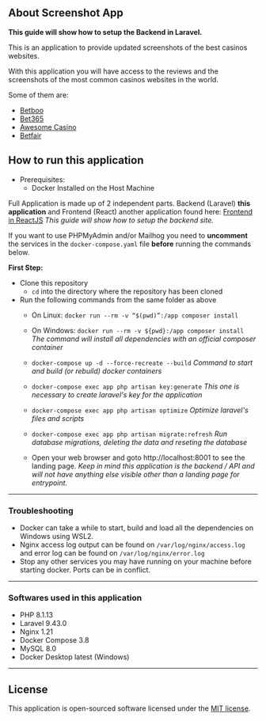 ## About Screenshot App

**This guide will show how to setup the Backend in Laravel.**


This is an application to provide updated screenshots of the best casinos websites.

With this application you will have access to the reviews and the screenshots of the most common casinos websites in the world.

Some of them are:
- [Betboo](https://www.betboo.com)
- [Bet365](https://www.bet365.com)
- [Awesome Casino](https://www.awesomecasino.com)
- [Betfair](https://www.betfair.com)

## How to run this application
- Prerequisites:
    - Docker Installed on the Host Machine

Full Application is made up of 2 independent parts.
Backend (Laravel) **this application**
and Frontend (React) another application found here: [Frontend in ReactJS](https://github.com/felipebhz/screenshot-react)
*This guide will show how to setup the backend site.*

If you want to use PHPMyAdmin and/or Mailhog you need to **uncomment** the services in the `docker-compose.yaml` file **before** running the commands below.

**First Step:**
- Clone this repository
    - `cd` into the directory where the repository has been cloned
- Run the following commands from the same folder as above
	- On Linux: `docker run --rm -v “$(pwd)”:/app composer install`
    - On Windows: `docker run --rm -v ${pwd}:/app composer install`
*The command will install all dependencies with an official composer container*

    - `docker-compose up -d --force-recreate --build`
*Command to start and build (or rebuild) docker containers*
    - `docker-compose exec app php artisan key:generate`
*This one is necessary to create laravel's key for the application*
    - `docker-compose exec app php artisan optimize`
 *Optimize laravel's files and scripts*
    - `docker-compose exec app php artisan migrate:refresh`
*Run database migrations, deleting the data and reseting the database*
	- Open your web browser and goto http://localhost:8001 to see the landing page.
*Keep in mind this application is the backend / API and will not have anything else visible other than a landing page for entrypoint.*
---

### Troubleshooting 
- Docker can take a while to start, build and load all the dependencies on Windows using WSL2.
- Nginx access log output can be found on `/var/log/nginx/access.log` and error log can be found on `/var/log/nginx/error.log`
- Stop any other services you may have running on your machine before starting docker. Ports can be in conflict.
---
### Softwares used in this application
- PHP 8.1.13
- Laravel 9.43.0
- Nginx 1.21
- Docker Compose 3.8
- MySQL 8.0
- Docker Desktop latest (Windows)
---
## License

This application is open-sourced software licensed under the [MIT license](https://opensource.org/licenses/MIT).
